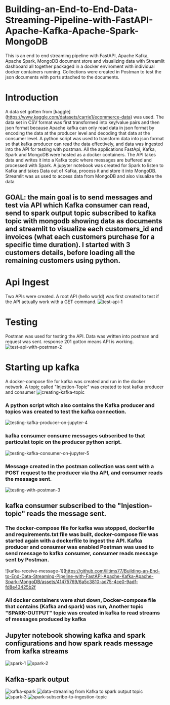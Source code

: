 # Building-an-End-to-End-Data-Streaming-Pipeline-with-FastAPI-Apache-Kafka-Apache-Spark-MongoDB
This is an end to end streaming pipeline with  FastAPI, Apache Kafka, Apache Spark, MongoDB document store and visualizing data with Streamlit dashboard all together packaged in a docker enviroment with individual docker containers running. Collections were created in Postman to test the json documents with ports attached to the documents.

# Introduction
A data set gotten from [kaggle] (https://www.kaggle.com/datasets/carrie1/ecommerce-data) was used. The data set in CSV format was first transformed into key/value pairs and then json format because Apache kafka can only read data in json format by encoding the data at the producer level and decoding that data at the consumer level. A python script was used to transform data into json format so that kafka producer can read the data effectively, and data was ingested into the API for testing with postman. All the applications FastApi, Kafka, Spark and MongoDB were hosted as a docker containers. The API takes data and writes it into a Kafka topic where messages are buffered and processed with Spark. A jupyter notebook was created for Spark to listen to Kafka and takes Data out of Kafka, process it and store it into MongoDB. Streamlit was us used to access data from MongoDB and also visualize the data
## GOAL: the main goal is to send messages and test via API which Kafka consumer can read, send to spark output topic subscribed to kafka topic with mongodb showing data as documents and streamlit to visualize each customers_id and invoices (what each customers purchase for a specific time duration). I started with 3 customers details, before loading all the remaining customers using python.

# Api Ingest
Two APIs were created. A root API (hello world) was first created to test if the API actually work with a GET command.
![test-api-1](https://github.com/liltims77/Building-an-End-to-End-Data-Streaming-Pipeline-with-FastAPI-Apache-Kafka-Apache-Spark-MongoDB/assets/41475769/de63dd51-e066-48c3-beae-531b4d8f874d)

# Testing
Postman was used for testing the API. Data was written into postman and request was sent. response 201 gotton means API is working.
![test-api-with-postman-2](https://github.com/liltims77/Building-an-End-to-End-Data-Streaming-Pipeline-with-FastAPI-Apache-Kafka-Apache-Spark-MongoDB/assets/41475769/97bcd7bb-de5a-4f00-be3c-db4fd3809d61)

# Starting up kafka
A docker-compose file for kafka was created and run in the docker network. A topic called "Injestion-Topic" was created to test kafka producer and consumer 
![creating-kafka-topic](https://github.com/liltims77/Building-an-End-to-End-Data-Streaming-Pipeline-with-FastAPI-Apache-Kafka-Apache-Spark-MongoDB/assets/41475769/c2ddc898-e593-40cb-b035-45e52114b383)

### A python script witch also contains the Kafka producer and topics was created to test the kafka connection.
![testing-kafka-producer-on-jupyter-4](https://github.com/liltims77/Building-an-End-to-End-Data-Streaming-Pipeline-with-FastAPI-Apache-Kafka-Apache-Spark-MongoDB/assets/41475769/63046d7b-bbb1-4764-a024-a1d8730955f1)

### kafka consumer consume messages subscribed to that particulat topic on the producer python script.
![testing-kafka-consumer-on-jupyter-5](https://github.com/liltims77/Building-an-End-to-End-Data-Streaming-Pipeline-with-FastAPI-Apache-Kafka-Apache-Spark-MongoDB/assets/41475769/007741ae-2331-4a26-99ef-0e58e36f6694)

### Message created in the postman collection was sent with a POST request to the producer via tha API, and consumer reads the message sent.
![testing-with-postman-3](https://github.com/liltims77/Building-an-End-to-End-Data-Streaming-Pipeline-with-FastAPI-Apache-Kafka-Apache-Spark-MongoDB/assets/41475769/2f2840a8-9c41-4452-87d2-dfd9dd8f0b6e)

## kafka consumer subscribed to the "Injestion-topic" reads the message sent.
### The docker-compose file for kafka was stopped, dockerfile and requirements.txt file was built, docker-compose file was started again with a dockerfile to ingest the API. Kafka producer and consumer was enabled Postman was used to send message to kafka consumer, consumer reads message sent by Postman.
![kafka-receive-message-1](https://github.com/liltims77/Building-an-End-to-End-Data-Streaming-Pipeline-with-FastAPI-Apache-Kafka-Apache-Spark-MongoDB/assets/41475769/6a5c3810-ad75-4ce0-9adf-fd8e43425b2f

### All docker containers were shut down, Docker-compose file that contains (Kafka and spark) was run, Another topic "SPARK-OUTPUT" topic was created in kafka to read streams of messages produced by kafka
## Jupyter notebook showing kafka and spark configurations and how spark reads message from kafka streams
![spark-1](https://github.com/liltims77/Building-an-End-to-End-Data-Streaming-Pipeline-with-FastAPI-Apache-Kafka-Apache-Spark-MongoDB/assets/41475769/497319f3-9369-4beb-ac3a-0c46005fe695)
![spark-2](https://github.com/liltims77/Building-an-End-to-End-Data-Streaming-Pipeline-with-FastAPI-Apache-Kafka-Apache-Spark-MongoDB/assets/41475769/bf50f333-151f-4a47-9ee7-16cc7ac4c78c)
## Kafka-spark output
![kafka-spark](https://github.com/liltims77/Building-an-End-to-End-Data-Streaming-Pipeline-with-FastAPI-Apache-Kafka-Apache-Spark-MongoDB/assets/41475769/11d18ae8-e0a6-4a1a-92d3-e7f5a9c83819)
![data-streaming from Kafka to spark output topic](https://github.com/liltims77/Building-an-End-to-End-Data-Streaming-Pipeline-with-FastAPI-Apache-Kafka-Apache-Spark-MongoDB/assets/41475769/d5631ea1-1892-4d1b-906b-5c17fb6df3cc)
![spark-3](https://github.com/liltims77/Building-an-End-to-End-Data-Streaming-Pipeline-with-FastAPI-Apache-Kafka-Apache-Spark-MongoDB/assets/41475769/f438800f-4610-433f-938f-0ac5d0c05ce4)
![spark-subscribe-to-ingestion-topic](https://github.com/liltims77/Building-an-End-to-End-Data-Streaming-Pipeline-with-FastAPI-Apache-Kafka-Apache-Spark-MongoDB/assets/41475769/58962c43-5cf7-47ba-b39e-a46b8b390978)





